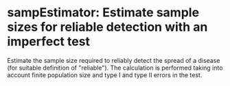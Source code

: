 # sampEstimator: Estimate sample sizes for reliable detection with an imperfect test

Estimate the sample size required to reliably detect the spread of a disease
(for suitable definition of "reliable").  The calculation is performed taking
into account finite population size and type I and type II errors in the test.

